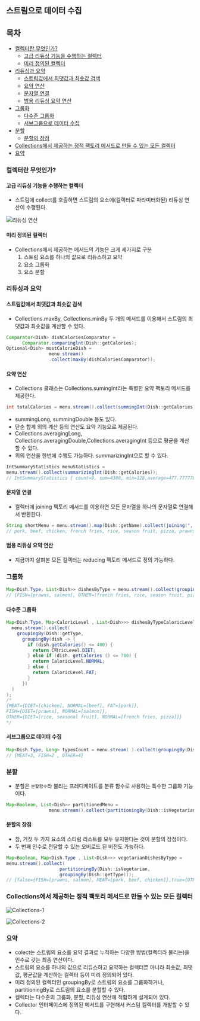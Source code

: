 스트림으로 데이터 수집
----------------------

목차
----

-	[컬렉터란 무엇인가?](#컬렉터란-무엇인가)
	-	[고급 리듀싱 기능을 수행하는 컬렉터](#고급-리듀싱-기능을-수행하는-컬렉터)
	-	[미리 정의된 컬렉터](#미리-정의된-컬렉터)
-	[리듀싱과 요약](#리듀싱과-요약)
	-	[스트림값에서 최댓값과 최솟값 검색](#스트림값에서-최댓값과-최솟값-검색)
	-	[요약 연산](#요약-연산)
	-	[문자열 연결](#문자열-연결)
	-	[범용 리듀싱 요약 연산](#범용-리듀싱-요약-연산)
-	[그룹화](#그룹화)
	-	[다수준 그룹화](#다수준-그룹화)
	-	[서브그룹으로 데이터 수집](#서브그룹으로-데이터-수집)
-	[분할](#분할)
	-	[분할의 장점](#분할의-장점)
-	[Collections에서 제공하는 정적 팩토리 메서드로 만들 수 있는 모든 컬렉터](#collections에서-제공하는-정적-팩토리-메서드로-만들-수-있는-모든-컬렉터)
-	[요약](#요약)

### 컬렉터란 무엇인가?

#### 고급 리듀싱 기능을 수행하는 컬렉터

-	스트림에 collect를 호출하면 스트림의 요소에(컬렉터로 파라미터화된) 리듀싱 연산이 수행된다.

![리듀싱 연산](http://drive.google.com/uc?export=view&id=0ByLqiEM75qEzUlV3ajNHRDNvbEE)

#### 미리 정의된 컬렉터

-	Collections에서 제공하는 메서드의 기능은 크게 세가지로 구분
	1.	스트림 요소를 하나의 값으로 리듀스하고 요약
	2.	요소 그룹화
	3.	요소 분할

### 리듀싱과 요약

#### 스트림값에서 최댓값과 최솟값 검색

-	Collections.maxBy, Collections.minBy 두 개의 메서드를 이용해서 스트림의 최댓값과 최솟값을 계산할 수 있다.

```java
Comparator<Dish> dishCaloriesComparator =
      Comparator.comparinglnt(Dish::getCalories);
Optional<Dish> mostCalorieDish =
                menu.stream()
                .collect(maxBy(dishCaloriesComparator));
```

#### 요약 연산

-	Collections 클래스는 Collections.sumingInt라는 특별한 요약 팩토리 메서드를 제공한다.

```java
int totalCalories = menu.stream().collect(summingInt(Dish::getCalories));
```

-	summingLong, summingDouble 등도 있다.
-	단순 합계 외의 계산 등의 연산도 요약 기능으로 제공된다.
-	Collections.averagingLong, Collections.averagingDouble,Collections.averagingInt 등으로 평균을 계산할 수 있다.
-	위의 연산을 한번에 수행도 가능하다. summarizingInt으로 할 수 있다.

```java
IntSummaryStatistics menuStatistics =
menu.stream().collect(summarizinglnt(Dish::getCalories));
// IntSummaryStatistics { count=9, sum=4388, min=128,average=477.777778, max=888 }
```

#### 문자열 연결

-	컬렉터에 joining 팩토리 메서드를 이용하면 모든 문자열을 하나의 문자열로 연결해서 반환한다.

```java
String shortMenu = menu.stream().map(Dish::getName).collect(joining(", "));
// pork, beef, chicken, french fries, rice, season fruit, pizza, prawns, salmon
```

#### 범용 리듀싱 요약 연산

-	지금까지 살펴본 모든 컬렉터는 reducing 팩토리 메서드로 정의 가능하다.

### 그룹화

```java
Map<Dish.Type, List<Dish>> dishesByType = menu.stream().collect(groupingBy(Dish::getType));
// {FISH=[prawns, salmon], OTHER=[french fries, rice, season fruit, pizza], MEAT=[pork, beef, chicken]}
```

#### 다수준 그룹화

```java
Map<Dish.Type, Map<CaloricLevel , List<Dish>>> dishesByTypeCaloricLevel =
  menu.stream().collect(
    groupingBy(Dish::getType,
      groupingBy(dish -> {
        if (dish.getCalories() <= 400) {
          return C때ricLevel.DIET;
        } else if (dish. getCalories () <= 700) {
          return CaloricLevel.NORMAL;
        } else {  
          return CaloricLevel.FAT;
        }
      })
  )
);
/*
{MEAT={DIET=[chicken], NORMAL=[beef], FAT=[pork]},
FISH={DIET=[prawns], NORMAL=[salmon]},
OTHER={DIET=[rice, seasonal fruit], NORMAL=[french fries, pizza]}}
*/
```

#### 서브그룹으로 데이터 수집

```java
Map<Dish.Type, Long> typesCount = menu.stream( ).collect(groupingBy(Dish::getType, counting()));
// {MEAT=3, FISH=2 , OTHER=4}
```

### 분할

-	분할은 `분할함수`라 불리는 프레디케이트를 분류 함수로 사용하는 특수한 그룹화 기능이다.

```java
Map<Boolean, List<Dish>> partitionedMenu =
                menu.stream().collect(partitioningBy(Dish::isVegetarian));
```

#### 분할의 장점

-	참, 거짓 두 가지 요소의 스티림 리스트를 모두 유지한다는 것이 분할의 장점이다.
-	두 번째 인수로 전달할 수 있는 오버로드 된 버전도 가능하다.

```java
Map<Boolean, Map<Dish.Type , List<Dish>>> vegetarianDishesByType =
menu.stream().collect(
                    partitioningBy(Dish::isVegetarian,
                    groupingBy(Dish::getType)));
// {false={FISH=[prawns, salmon], MEAT=[pork, beef, chicken]},true={OTHER=[french fries, rice, seasonfruit , pizza]}}
```

### Collections에서 제공하는 정적 팩토리 메서드로 만들 수 있는 모든 컬렉터

![Collections-1](http://drive.google.com/uc?export=view&id=0ByLqiEM75qEzbGtYNGd0dG5yVXM)

![Collections-2](http://drive.google.com/uc?export=view&id=0ByLqiEM75qEzSFFfM3ZqNjZ1V28)

### 요약

-	colect는 스트림의 요소를 요약 결과로 누적하는 다양한 방법(컬렉터라 불리는)을 인수로 갖는 최종 연산이다.
-	스트림의 요소를 하나의 값으로 리듀스하고 요약하는 컬렉터뿐 아니라 최솟값, 최댓값, 평균값을 계산하는 컬렉터 등이 미리 정의되어 있다.
-	미리 정의된 컬렉터인 groupingBy로 스트림의 요소를 그룹화하거나, partitioningBy로 스트림의 요소를 분할할 수 있다.
-	켈렉터는 다수준의 그룹화, 분할, 리듀싱 연산에 적합하게 설계되어 있다.
-	Collector 인터페이스에 정의된 메서드를 구현해서 커스텀 켈렉터를 개발할 수 있다.
